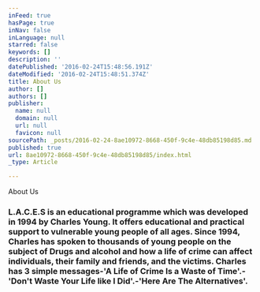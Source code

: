 ```yaml
---
inFeed: true
hasPage: true
inNav: false
inLanguage: null
starred: false
keywords: []
description: ''
datePublished: '2016-02-24T15:48:56.191Z'
dateModified: '2016-02-24T15:48:51.374Z'
title: About Us
author: []
authors: []
publisher:
  name: null
  domain: null
  url: null
  favicon: null
sourcePath: _posts/2016-02-24-8ae10972-8668-450f-9c4e-48db85198d85.md
published: true
url: 8ae10972-8668-450f-9c4e-48db85198d85/index.html
_type: Article

---
```

About Us

### L.A.C.E.S is an educational programme which was developed in 1994 by Charles Young. It offers educational and practical support to vulnerable young people of all ages. Since 1994, Charles has spoken to thousands of young people on the subject of Drugs and alcohol and how a life of crime can affect individuals, their family and friends, and the victims. [][0]Charles has 3 simple messages-'A Life of Crime Is a Waste of Time'.-'Don't Waste Your Life like I Did'.-'Here Are The Alternatives'.

[0]: http://www.laces.org.uk/charles.html "Charles Young"
